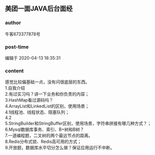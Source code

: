 ## 美团一面JAVA后台面经
### author 
牛客673377878号
### post-time 

编辑于  2020-04-13 18:35:31
### content 
<div class="post-topic-des nc-post-content">
 <div>
  <div>
   感觉比较偏基础一点，没有问很底层的东西。
  </div>
  <div>
   1.自我介绍
  </div>
  <div>
   2.有过实习吗？讲一下业务和你负责的内容；
  </div>
  <div>
   3.HashMap看过源码吗？
  </div>
  <div>
   4.ArrayList和LinkedList的区别，使用场景；
  </div>
  <div>
   4.1线程池、线程状态、阻塞队列；
  </div>
  <div>
   4.2
  </div>
  <div>
   5.StringBuilder和StringBuffer区别，使用场景，字符串拼接有哪几种方式？；
  </div>
  <div>
   6.Mysql数据库事务、索引、B+树和B树？
  </div>
  <div>
   7.一道编程题，二叉树的两个最远节点的距离。
  </div>
  <div>
   8.Redis分布式锁、Redis高可用的方式；
  </div>
  <div>
   9.开放题，数据库水平切分怎么做？保证应用运行不中断。
  </div>
  <div>
  </div>
  <br/>
 </div>
</div>
